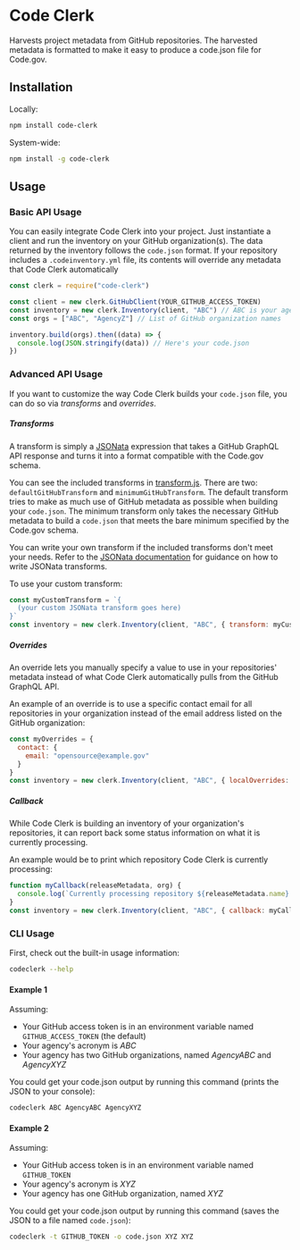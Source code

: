 # Code Clerk

Harvests project metadata from GitHub repositories. The harvested metadata is formatted to make it easy to produce a code.json file for Code.gov.

## Installation

Locally:

```sh
npm install code-clerk
```

System-wide:

```sh
npm install -g code-clerk
```

## Usage

### Basic API Usage

You can easily integrate Code Clerk into your project. Just instantiate a client and run the inventory on your GitHub organization(s). The data returned by the inventory follows the `code.json` format. If your repository includes a `.codeinventory.yml` file, its contents will override any metadata that Code Clerk automatically

```javascript
const clerk = require("code-clerk")

const client = new clerk.GitHubClient(YOUR_GITHUB_ACCESS_TOKEN)
const inventory = new clerk.Inventory(client, "ABC") // ABC is your agency acronym
const orgs = ["ABC", "AgencyZ"] // List of GitHub organization names

inventory.build(orgs).then((data) => {
  console.log(JSON.stringify(data)) // Here's your code.json
})
```

### Advanced API Usage

If you want to customize the way Code Clerk builds your `code.json` file, you can do so via *transforms* and *overrides*.

##### Transforms

A transform is simply a [JSONata](https://jsonata.org/) expression that takes a GitHub GraphQL API response and turns it into a format compatible with the Code.gov schema.

You can see the included transforms in [transform.js](lib/transforms.js). There are two: `defaultGitHubTransform` and `minimumGitHubTransform`. The default transform tries to make as much use of GitHub metadata as possible when building your `code.json`. The minimum transform only takes the necessary GitHub metadata to build a `code.json` that meets the bare minimum specified by the Code.gov schema.

You can write your own transform if the included transforms don't meet your needs. Refer to the [JSONata documentation](http://docs.jsonata.org/overview.html) for guidance on how to write JSONata transforms.

To use your custom transform:

```javascript
const myCustomTransform = `{
  (your custom JSONata transform goes here)
}`
const inventory = new clerk.Inventory(client, "ABC", { transform: myCustomTransform })
```

##### Overrides

An override lets you manually specify a value to use in your repositories' metadata instead of what Code Clerk automatically pulls from the GitHub GraphQL API.

An example of an override is to use a specific contact email for all repositories in your organization instead of the email address listed on the GitHub organization:

```javascript
const myOverrides = {
  contact: {
    email: "opensource@example.gov"
  }
}
const inventory = new clerk.Inventory(client, "ABC", { localOverrides: myOverrides })
```

##### Callback

While Code Clerk is building an inventory of your organization's repositories, it can report back some status information on what it is currently processing.

An example would be to print which repository Code Clerk is currently processing:

```javascript
function myCallback(releaseMetadata, org) {
  console.log(`Currently processing repository ${releaseMetadata.name} in the GitHub organization ${org}`)
}
const inventory = new clerk.Inventory(client, "ABC", { callback: myCallback })
```

### CLI Usage

First, check out the built-in usage information:

```sh
codeclerk --help
```

#### Example 1

Assuming:

* Your GitHub access token is in an environment variable named `GITHUB_ACCESS_TOKEN` (the default)
* Your agency's acronym is _ABC_
* Your agency has two GitHub organizations, named _AgencyABC_ and _AgencyXYZ_

You could get your code.json output by running this command (prints the JSON to your console):

```sh
codeclerk ABC AgencyABC AgencyXYZ
```

#### Example 2

Assuming:

* Your GitHub access token is in an environment variable named `GITHUB_TOKEN`
* Your agency's acronym is _XYZ_
* Your agency has one GitHub organization, named _XYZ_

You could get your code.json output by running this command (saves the JSON to a file named `code.json`):

```sh
codeclerk -t GITHUB_TOKEN -o code.json XYZ XYZ
```
